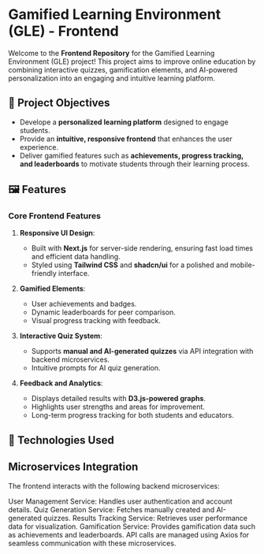 # Gamified Learning Environment (GLE) - Frontend

Welcome to the **Frontend Repository** for the Gamified Learning Environment (GLE) project! This project aims to improve online education by combining interactive quizzes, gamification elements, and AI-powered personalization into an engaging and intuitive learning platform.

## 🌟 Project Objectives
- Develope a **personalized learning platform** designed to engage students.
- Provide an **intuitive, responsive frontend** that enhances the user experience.
- Deliver gamified features such as **achievements, progress tracking, and leaderboards** to motivate students through their learning process.

## 🖼️ Features

### Core Frontend Features
1. **Responsive UI Design**:
   - Built with **Next.js** for server-side rendering, ensuring fast load times and efficient data handling.
   - Styled using **Tailwind CSS** and **shadcn/ui** for a polished and mobile-friendly interface.

2. **Gamified Elements**:
   - User achievements and badges.
   - Dynamic leaderboards for peer comparison.
   - Visual progress tracking with feedback.

3. **Interactive Quiz System**:
   - Supports **manual and AI-generated quizzes** via API integration with backend microservices.
   - Intuitive prompts for AI quiz generation.

4. **Feedback and Analytics**:
   - Displays detailed results with **D3.js-powered graphs**.
   - Highlights user strengths and areas for improvement.
   - Long-term progress tracking for both students and educators.


## 🚀 Technologies Used




## Microservices Integration
  The frontend interacts with the following backend microservices:
  
  User Management Service: Handles user authentication and account details.
  Quiz Generation Service: Fetches manually created and AI-generated quizzes.
  Results Tracking Service: Retrieves user performance data for visualization.
  Gamification Service: Provides gamification data such as achievements and leaderboards.
  API calls are managed using Axios for seamless communication with these microservices.
